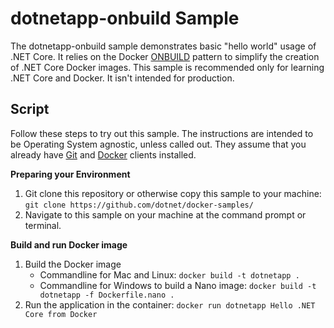 dotnetapp-onbuild Sample
========================

The dotnetapp-onbuild sample demonstrates basic "hello world" usage of .NET Core. It relies on the Docker [ONBUILD](https://docs.docker.com/engine/reference/builder/#onbuild) pattern to simplify the creation of .NET Core Docker images. This sample is recommended only for learning .NET Core and Docker. It isn't intended for production.

Script
------

Follow these steps to try out this sample. The instructions are intended to be Operating System agnostic, unless called out. They assume that you already have [Git](https://git-scm.com/downloads) and [Docker](https://www.docker.com/products/docker) clients installed.

**Preparing your Environment**

1. Git clone this repository or otherwise copy this sample to your machine: `git clone https://github.com/dotnet/docker-samples/`
2. Navigate to this sample on your machine at the command prompt or terminal.

**Build and run Docker image**

1. Build the Docker image
   - Commandline for Mac and Linux: `docker build -t dotnetapp .`
   - Commandline for Windows to build a Nano image: `docker build -t dotnetapp -f Dockerfile.nano .`
2. Run the application in the container: `docker run dotnetapp Hello .NET Core from Docker`
